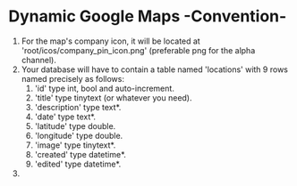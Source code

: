 # Dynamic Google Maps -Convention-
1. For the map's company icon, it will be located at 'root/icos/company_pin_icon.png' (preferable png for the alpha channel).
2. Your database will have to contain a table named 'locations' with 9 rows named precisely as follows:
	1. 'id' type int, bool and auto-increment.
	2. 'title' type tinytext (or whatever you need).
	3. 'description' type text*.
	4. 'date' type text*.
	5. 'latitude' type double.
	6. 'longitude' type double.
	7. 'image' type tinytext*.
	8. 'created' type datetime*.
	9. 'edited' type datetime*.
3. 
